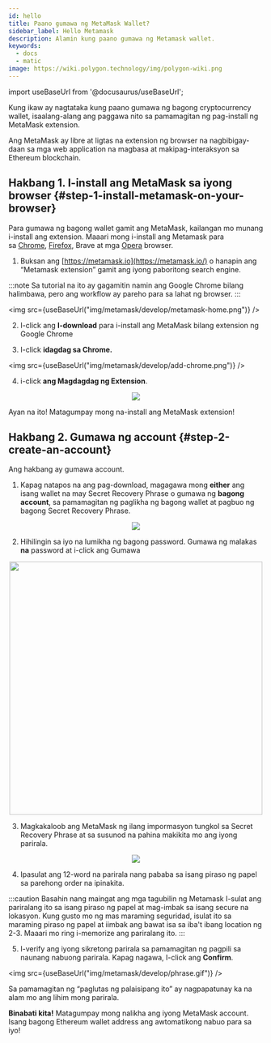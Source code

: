 ```yaml
---
id: hello
title: Paano gumawa ng MetaMask Wallet?
sidebar_label: Hello Metamask
description: Alamin kung paano gumawa ng Metamask wallet.
keywords:
  - docs
  - matic
image: https://wiki.polygon.technology/img/polygon-wiki.png
---
```

import useBaseUrl from '@docusaurus/useBaseUrl';

Kung ikaw ay nagtataka kung paano gumawa ng bagong cryptocurrency wallet, isaalang-alang ang paggawa nito sa pamamagitan ng pag-install ng MetaMask extension.

Ang MetaMask ay  libre at ligtas na extension ng browser na nagbibigay-daan sa mga web application na magbasa at makipag-interaksyon sa Ethereum blockchain.

## Hakbang 1. I-install ang MetaMask sa iyong browser {#step-1-install-metamask-on-your-browser}

Para gumawa ng bagong wallet gamit ang MetaMask, kailangan mo munang i-install ang extension. Maaari mong i-install ang Metamask para sa [Chrome](https://chrome.google.com/webstore/detail/nkbihfbeogaeaoehlefnkodbefgpgknn), [Firefox](https://addons.mozilla.org/en-US/firefox/addon/ether-metamask/), Brave at mga [Opera](https://addons.opera.com/en/extensions/details/metamask/) browser.

1. Buksan ang [https://metamask.io](https://metamask.io/) o hanapin ang “Metamask extension” gamit ang iyong paboritong search engine.

:::note
Sa tutorial na ito ay gagamitin namin ang Google Chrome bilang halimbawa, pero ang workflow ay pareho para sa lahat ng browser.
:::

<img src={useBaseUrl("img/metamask/develop/metamask-home.png")} />

2. I-click ang **I-download** para i-install ang MetaMask bilang extension ng Google Chrome

3. I-click **idagdag sa Chrome.**

<img src={useBaseUrl("img/metamask/develop/add-chrome.png")} />

4. i-click **ang Magdagdag ng Extension**.

<div align="center">
<img src={useBaseUrl("img/metamask/develop/add-extension.png")} />
</div>

Ayan na ito! Matagumpay mong na-install ang MetaMask extension!

## Hakbang 2. Gumawa ng account {#step-2-create-an-account}

Ang hakbang ay gumawa account.

1. Kapag natapos na ang pag-download, magagawa mong **either** ang isang wallet na may Secret Recovery Phrase o gumawa ng **bagong account**, sa pamamagitan ng paglikha ng bagong wallet at pagbuo ng bagong Secret Recovery Phrase.

<div align="center">
<img src={useBaseUrl("img/metamask/develop/new-metamask.png")} />
</div>

2. Hihilingin sa iyo na lumikha ng bagong password. Gumawa ng malakas **na** password at i-click ang Gumawa

<div align="center" >
<img width="500" src={useBaseUrl("img/metamask/develop/create-password.png")} />
</div>

3. Magkakaloob ang MetaMask ng ilang impormasyon tungkol sa Secret Recovery Phrase at sa susunod na pahina makikita mo ang iyong parirala.

<div align="center" >
<img  src={useBaseUrl("img/metamask/develop/reveal-phrase.png")} />
</div>


4. Ipasulat ang 12-word na parirala nang pababa sa isang piraso ng papel sa parehong order na ipinakita.

:::caution
Basahin nang maingat ang mga tagubilin ng Metamask I-sulat ang pariralang ito sa isang piraso ng papel at mag-imbak sa isang secure na lokasyon. Kung gusto mo ng mas maraming seguridad, isulat ito sa maraming piraso ng papel at iimbak ang bawat isa sa iba't ibang location ng 2-3. Maaari mo ring i-memorize ang pariralang ito.
:::

5. I-verify ang iyong sikretong parirala sa pamamagitan ng pagpili sa naunang nabuong parirala. Kapag nagawa, I-click ang **Confirm**.

<img src={useBaseUrl("img/metamask/develop/phrase.gif")} />

Sa pamamagitan ng “paglutas ng palaisipang ito” ay nagpapatunay ka na alam mo ang lihim mong parirala.

**Binabati kita!** Matagumpay mong nalikha ang iyong MetaMask account. Isang bagong Ethereum wallet address ang awtomatikong nabuo para sa iyo!